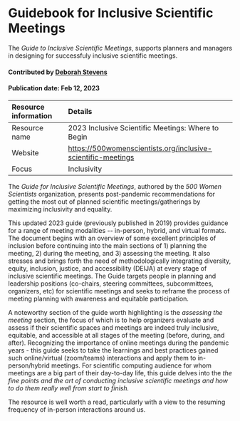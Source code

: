 # Guidebook for Inclusive Scientific Meetings 

<!-- deck text start --> 

The *Guide to Inclusive Scientific Meetings*, supports planners and managers in designing for successfuly inclusive scientific meetings.

<!-- deck text start --> 

#### Contributed by [Deborah Stevens](https://github.com/haikudeb)

#### Publication date: Feb 12, 2023

Resource information | Details 
:--- | :--- 
Resource name | 2023 Inclusive Scientific Meetings: Where to Begin
Website | https://500womenscientists.org/inclusive-scientific-meetings
Focus | Inclusivity

The *Guide for Inclusive Scientific Meetings*, authored by the  *500 Women Scientists* organization, presents post-pandemic recommendations for getting the most out of planned scientific meetings/gatherings by maximizing inclusivity and equality. 

This updated 2023 guide (previously published in 2019) provides guidance for a range of meeting modalities -- in-person, hybrid, and virtual formats. The document begins with an overview of some excellent principles of inclusion before continuing into the main sections of 1) planning the meeting, 2) during the meeting, and 3) assessing the meeting. It also stresses and brings forth the need of methodologically integrating diversity, equity, inclusion, justice, and accessibility (DEIJA) at every stage of inclusive scientific meetings. The Guide targets people in planning and leadership positions (co-chairs, steering committees, subcommittees, organizers, etc) for scientific meetings and seeks to reframe the process of meeting planning with awareness and equitable participation. 

A noteworthy section of the guide worth highlighting is the *assessing the meeting* section, the focus of which is to help organizers evaluate and assess if their scientific spaces and meetings are indeed truly inclusive, equitable, and accessible at all stages of the meeting (before, during, and after). Recognizing the importance of online meetings during the pandemic years  - this guide seeks to take the learnings and best practices gained such online/virtual (zoom/teams) interactions and apply them to in-person/hybrid meetings. For scientific computing audience for whom meetings are a big part of their day-to-day life, this guide delves into the *the fine points and the art of conducting inclusive scientific meetings and how to do them really well from start to finish.* 

The resource is well worth a read, particularly with a view to the resuming frequency of in-person interactions around us. 

<!---
Publish: yes
Pinned: no
Topics: inclusivity
RSS update: 2023-02-12
--->
